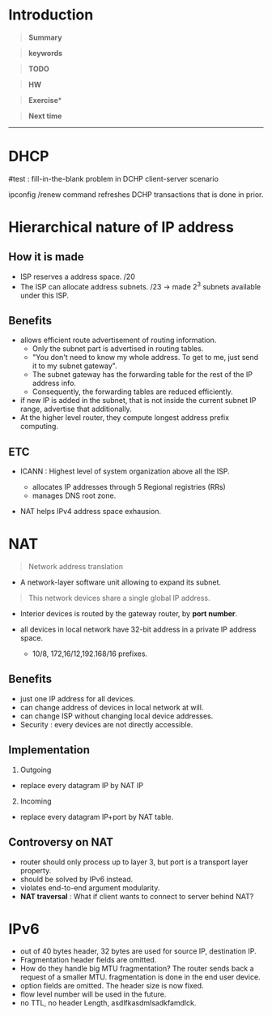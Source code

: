 # Introduction 

>**Summary**
>

>**keywords**
>

>**TODO**
>

> **HW**

>**Exercise*** 
>

> **Next time**
> 

*********
# DHCP
#test : fill-in-the-blank problem in DCHP client-server scenario

ipconfig /renew command refreshes DCHP transactions that is done in prior.

# Hierarchical nature of IP address

## How it is made
* ISP reserves a address space. /20
* The ISP can allocate address subnets. /23 -> made $2^3$ subnets available under this ISP.

## Benefits
* allows efficient route advertisement of routing information.
	* Only the subnet part is advertised in routing tables.
	* "You don't need to know my whole address. To get to me, just send it to my subnet gateway".
	* The subnet gateway has the forwarding table for the rest of the IP address info. 
	* Consequently, the forwarding tables are reduced efficiently.
* if new IP is added in the subnet, that is not inside the current subnet IP range, advertise that additionally. 
* At the higher level router, they compute longest address prefix computing. 

## ETC
* ICANN : Highest level of system organization above all the ISP. 
	* allocates IP addresses through 5 Regional registries (RRs)
	* manages DNS root zone. 

* NAT helps IPv4 address space exhausion.

# NAT
> Network address translation
* A network-layer software unit allowing to expand its subnet.

> This network devices share a single global IP address.
* Interior devices is routed by the gateway router, by **port number**.

* all devices in local network have 32-bit address in a private IP address space.
	* 10/8, 172,16/12,192.168/16 prefixes.

## Benefits
* just one IP address for all devices.
* can change address of devices in local network at will.
* can change ISP without changing local device addresses.
* Security : every devices are not directly accessible.

## Implementation
1) Outgoing
* replace every datagram IP by NAT IP

2) Incoming
* replace every datagram IP+port by NAT table.

## Controversy on NAT
* router should only process up to layer 3, but port is a transport layer property.
* should be solved by IPv6 instead.
* violates end-to-end argument modularity.
* **NAT traversal** : What if client wants to connect to server behind NAT?

# IPv6
* out of 40 bytes header, 32 bytes are used for source IP, destination IP.
* Fragmentation header fields are omitted. 
* How do they handle big MTU fragmentation? The router sends back a request of a smaller MTU. fragmentation is done in the end user device. 
* option fields are omitted. The header size is now fixed.
* flow level number will be used in the future. 
* no TTL, no header Length, asdlfkasdmlsadkfamdlck.


